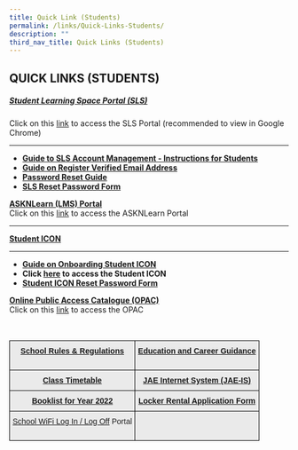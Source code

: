 ```yaml
---
title: Quick Link (Students)
permalink: /links/Quick-Links-Students/
description: ""
third_nav_title: Quick Links (Students)
---
```

## QUICK LINKS (STUDENTS)


##### [Student Learning Space Portal (SLS)](https://vle.learning.moe.edu.sg/login)  
Click on this [link](https://vle.learning.moe.edu.sg/login) to access the SLS Portal (recommended to view in Google Chrome)
***


*   **[Guide to SLS Account Management - Instructions for Students](/files/Guide%20to%20SLS%20Account%20Management%20–%20Instructions%20for%20Students.pdf)**
*   **[Guide on Register Verified Email Address](/files/User%20Guide%20-%20Register%20Verified%20Email%20Address.pdf)**
*   **[Password Reset Guide](https://stgabrielssec-moe-edu-sg-admin.cwp.sg/qql/slot/u153/Link/Student%20Links/Student%20Learning%20Space/Password%20Reset%20Guide.pdf)**
*   **[SLS Reset Password Form](http://tinyurl.com/slsandiconresetpasswordform)**



**[ASKNLearn (LMS) Portal](https://lms.wizlearn.com/STGSS/login.aspx)**<br>
Click on this [link](https://lms.wizlearn.com/STGSS/login.aspx) to access the ASKNLearn Portal
***

**[Student ICON](https://workspace.google.com/dashboard)**

* * *
*   **[Guide on Onboarding Student ICON](/files/Onboard%20Student%20ICON%20Guide%20for%20School%20Website.pdf)**
*   **Click [here](https://workspace.google.com/dashboard) to access the Student ICON**
*  **[Student ICON Reset Password Form](http://tinyurl.com/slsandiconresetpasswordform)**

**[Online Public Access Catalogue (OPAC)](https://schoolibrary.moe.edu.sg/stgabrielssec)**<br>
Click on this [link](https://schoolibrary.moe.edu.sg/stgabrielssec) to access the OPAC


<br>

<style type="text/css">
.tg  {border-collapse:collapse;border-spacing:0;}
.tg td{border-color:black;border-style:solid;border-width:1px;font-family:Arial, sans-serif;font-size:14px;
  overflow:hidden;padding:10px 5px;word-break:normal;}
.tg th{border-color:black;border-style:solid;border-width:1px;font-family:Arial, sans-serif;font-size:14px;
  font-weight:normal;overflow:hidden;padding:10px 5px;word-break:normal;}
.tg .tg-n4qt{background-color:#EAEAEA;color:#222;font-weight:bold;text-align:center;vertical-align:top}
.tg .tg-ii8k{background-color:#EAEAEA;color:#222;text-align:center;vertical-align:top}
.tg .tg-otbs{background-color:#EAEAEA;color:#0C343D;font-weight:bold;text-align:center;vertical-align:top}
</style>
<table class="tg">
<thead>
  <tr>
    <th class="tg-otbs"><a href="/files/school_rules_student_handbook_2013.pdf">School Rules &amp; Regulations</a></th>
    <th class="tg-n4qt"><a href="https://www.myskillsfuture.gov.sg/content/student/en/secondary.html">Education and Career Guidance</a><br><br></th>
  </tr>
</thead>
<tbody>
  <tr>
    <td class="tg-n4qt"><a href="https://sgss.edupage.org/timetable/">Class Timetable</a><br></td>
    <td class="tg-otbs"><a href="https://www.moe.gov.sg/education/admissions/jae/">JAE Internet System (JAE-IS)</a><br></td>
  </tr>
  <tr>
    <td class="tg-n4qt"><a href="https://stgabrielssec-moe-edu-sg-admin.cwp.sg/links/quick-links-students/booklist">Booklist for Year 2022</a><br></td>
    <td class="tg-otbs"><a href="/files/Locker%20Rental%20Application%20Form.pdf">Locker Rental Application Form</a></td>
  </tr>
  <tr>
    <td class="tg-ii8k"><span style="color:#222;background-color:#EAEAEA"> </span><a href="http://portal.swn.moe.edu.sg/">School WiFi Log In / Log Off</a> Portal<br><br></td>
    <td class="tg-ii8k"></td>
  </tr>
</tbody>
</table>